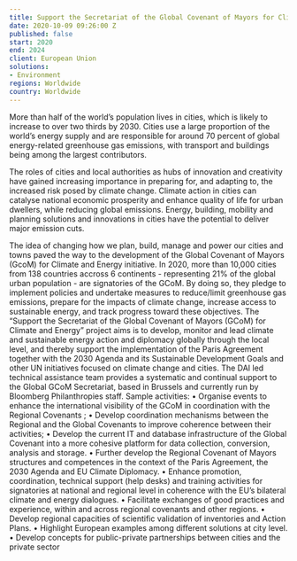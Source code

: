 ```yaml
---
title: Support the Secretariat of the Global Covenant of Mayors for Climate and Energy
date: 2020-10-09 09:26:00 Z
published: false
start: 2020
end: 2024
client: European Union
solutions:
- Environment
regions: Worldwide
country: Worldwide
---
```


More than half of the world’s population lives in cities, which is likely to increase to over two thirds by 2030. Cities use a large proportion of the world’s energy supply and are responsible for around 70 percent of global energy-related greenhouse gas emissions, with transport and buildings being among the largest contributors. 

The roles of cities and local authorities as hubs of innovation and creativity have gained increasing importance in preparing for, and adapting to, the increased risk posed by climate change. Climate action in cities can catalyse national economic prosperity and enhance quality of life for urban dwellers, while reducing global emissions.  Energy, building, mobility and planning solutions and innovations in cities have the potential to deliver major emission cuts. 

The idea of changing how we plan, build, manage and power our cities and towns paved the way to the development of the Global Covenant of Mayors (GcoM) for Climate and Energy initiative. In 2020, more than 10,000 cities from 138 countries accross 6 continents - representing 21% of the global urban population - are signatories of the GCoM. By doing so, they pledge to implement policies and undertake measures to reduce/limit greenhouse gas emissions, prepare for the impacts of climate change, increase access to sustainable energy, and track progress toward these objectives. 
The “Support the Secretariat of the Global Covenant of Mayors (GCoM) for Climate and Energy” project aims is to develop, monitor and lead climate and sustainable energy action and diplomacy globally through the local level, and thereby support the implementation of the Paris Agreement together with the 2030 Agenda and its Sustainable Development Goals and other UN initiatives focused on climate change and cities. 
The DAI led technical assistance team provides a systematic and continual support to the Global GCoM Secretariat, based in Brussels and currently run by Bloomberg Philanthropies staff. 
Sample activities: 
• Organise events to enhance the international visibility of the GCoM in coordination with the Regional Covenants ;
• Develop coordination mechanisms between the Regional and the Global Covenants to improve coherence between their activities; 
• Develop the current IT and database infrastructure of the Global Covenant into a more cohesive platform for data collection, conversion, analysis and storage. 
• Further develop the Regional Covenant of Mayors structures and competences in the context of the Paris Agreement, the 2030 Agenda and EU Climate Diplomacy. 
• Enhance promotion, coordination, technical support (help desks) and training activities for signatories at national and regional level in coherence with the EU’s bilateral climate and energy dialogues. 
• Facilitate exchanges of good practices and experience, within and across regional covenants and other regions. 
• Develop regional capacities of scientific validation of inventories and Action Plans. 
• Highlight European examples among different solutions at city level.
 • Develop concepts for public-private partnerships between cities and the private sector

